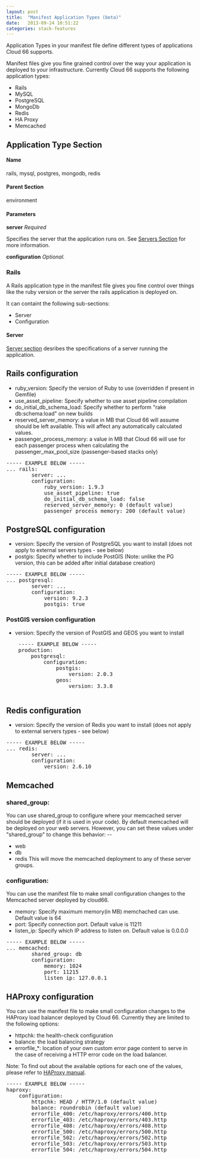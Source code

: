 ```yaml
---
layout: post
title:  "Manifest Application Types (beta)"
date:   2013-09-24 10:51:22
categories: stack-features
---
```


<p class="lead">Application Types in your manifest file define different types of applications Cloud 66 supports.</p>

Manifest files give you fine grained control over the way your application is deployed to your infrastructure. Currently Cloud 66 supports the following application types:

- Rails
- MySQL
- PostgreSQL
- MongoDb
- Redis
- HA Proxy
- Memcached

## Application Type Section
#### Name
rails, mysql, postgres, mongodb, redis
#### Parent Section
environment
#### Parameters
**server**
_Required_

Specifies the server that the application runs on. See [Servers Section](/help/manifest_servers) for more information.

**configuration**
_Optional._


### Rails
A Rails application type in the manifest file gives you fine control over things like the ruby version or the server the rails application is deployed on.

It can containt the following sub-sections:
- Server
- Configuration

#### Server
[Server section](/help/manifest_servers) desribes the specifications of a server running the application.

## Rails configuration

- ruby_version: Specify the version of Ruby to use (overridden if present in Gemfile)
- use_asset_pipeline: Specify whether to use asset pipeline compilation
- do_initial_db_schema_load: Specify whether to perform "rake db:schema:load" on new builds
- reserved_server_memory: a value in MB that Cloud 66 will assume should be left available. This will affect any automatically calculated values.
- passenger_process_memory: a value in MB that Cloud 66 will use for each passenger process when calculating the passenger_max_pool_size (passenger-based stacks only)

<pre class="terminal">
----- EXAMPLE BELOW -----
... rails:
        server: ...
        configuration:
            ruby_version: 1.9.3
            use_asset_pipeline: true
            do_initial_db_schema_load: false
            reserved_server_memory: 0 (default value)
            passenger_process_memory: 200 (default value)
</pre>

## PostgreSQL configuration

- version: Specify the version of PostgreSQL you want to install (does not apply to external servers types - see below)
- postgis: Specify whether to include PostGIS (Note: unlike the PG version, this can be added after initial database creation)

<pre class="terminal">
----- EXAMPLE BELOW -----
... postgresql:
        server: ...
        configuration:
            version: 9.2.3
            postgis: true
</pre>

### PostGIS version configuration

- version: Specify the version of PostGIS and GEOS you want to install

   <pre class="terminal">
   ----- EXAMPLE BELOW -----
   production:
       postgresql:
           configuration:
               postgis:
                   version: 2.0.3
               geos:
                   version: 3.3.8
   </pre>

## Redis configuration

- version: Specify the version of Redis you want to install (does not apply to external servers types - see below)

<pre class="terminal">
----- EXAMPLE BELOW -----
... redis:
        server: ...
        configuration:
            version: 2.6.10
</pre>

## Memcached

### shared_group:

You can use shared_group to configure where your memcached server should be deployed (if it is used in your code).
By default memcached will be deployed on your web servers. However, you can set these values under "shared_group" to change this behavior: --
- web
- db
- redis
This will move the memcached deployment to any of these server groups.

### configuration:
You can use the manifest file to make small configuration changes to the Memcached server deployed by cloud66.

- memory: Specify maximum memory(in MB) memchached can use. Default value is 64
- port: Specify connection port. Default value is 11211
- listen_ip: Specify which IP address to listen on. Default value is 0.0.0.0

<pre class="terminal">
----- EXAMPLE BELOW -----
... memcached:
        shared_group: db
        configuration:
            memory: 1024
            port: 11215
            listen_ip: 127.0.0.1
</pre>

## HAProxy configuration
You can use the manifest file to make small configuration changes to the HAProxy load balancer deployed by Cloud 66. Currently they are limited to the following options:

- httpchk: the health-check configuration
- balance: the load balancing strategy
- errorfile_\*: location of your own custom error page content to serve in the case of receiving a HTTP error code on the load balancer.

Note: To find out about the available options for each one of the values, please refer to [HAProxy manual](http://haproxy.1wt.eu/download/1.3/doc/configuration.txt).

<pre class="terminal">
----- EXAMPLE BELOW -----
haproxy:
    configuration:
        httpchk: HEAD / HTTP/1.0 (default value)
        balance: roundrobin (default value)
        errorfile_400: /etc/haproxy/errors/400.http
        errorfile_403: /etc/haproxy/errors/403.http
        errorfile_408: /etc/haproxy/errors/408.http
        errorfile_500: /etc/haproxy/errors/500.http
        errorfile_502: /etc/haproxy/errors/502.http
        errorfile_503: /etc/haproxy/errors/503.http
        errorfile_504: /etc/haproxy/errors/504.http
</pre>
